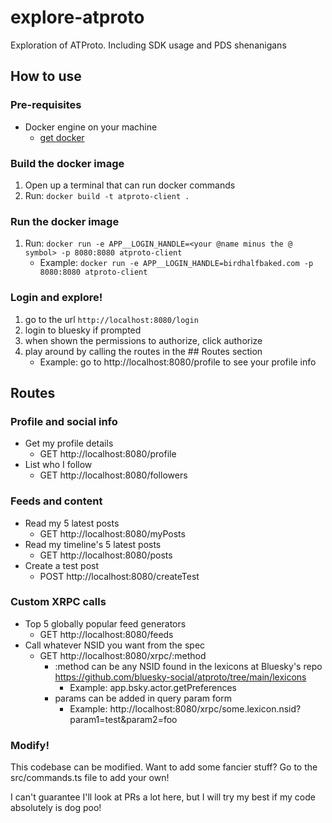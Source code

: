# explore-atproto
Exploration of ATProto. Including SDK usage and PDS shenanigans

## How to use

### Pre-requisites

 - Docker engine on your machine
   - [get docker](https://docs.docker.com/get-started/get-docker/)

### Build the docker image

1. Open up a terminal that can run docker commands
2. Run: `docker build -t atproto-client .`

### Run the docker image
1. Run: `docker run -e APP__LOGIN_HANDLE=<your @name minus the @ symbol> -p 8080:8080 atproto-client`
   - Example: `docker run -e APP__LOGIN_HANDLE=birdhalfbaked.com -p 8080:8080 atproto-client`

### Login and explore!
1. go to the url `http://localhost:8080/login`
2. login to bluesky if prompted
3. when shown the permissions to authorize, click authorize
4. play around by calling the routes in the ## Routes section
   - Example: go to http://localhost:8080/profile to see your profile info

## Routes

### Profile and social info

- Get my profile details
  - GET http://localhost:8080/profile
- List who I follow
  - GET http://localhost:8080/followers

### Feeds and content
- Read my 5 latest posts
  - GET http://localhost:8080/myPosts
- Read my timeline's 5 latest posts
  - GET http://localhost:8080/posts
- Create a test post
  - POST http://localhost:8080/createTest

### Custom XRPC calls

- Top 5 globally popular feed generators
  - GET http://localhost:8080/feeds
- Call whatever NSID you want from the spec
  - GET http://localhost:8080/xrpc/:method
    - :method can be any NSID found in the lexicons at Bluesky's repo https://github.com/bluesky-social/atproto/tree/main/lexicons
        - Example: app.bsky.actor.getPreferences
    - params can be added in query param form
        - Example: http://localhost:8080/xrpc/some.lexicon.nsid?param1=test&param2=foo

### Modify!

This codebase can be modified. Want to add some fancier stuff? Go to the src/commands.ts file to add your own!

I can't guarantee I'll look at PRs a lot here, but I will try my best if my code absolutely is dog poo!
